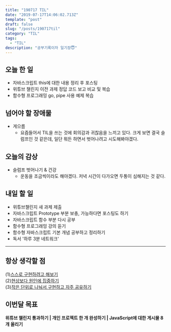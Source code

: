 ```yaml
---
title: "190717 TIL"
date: "2019-07-17T14:06:02.713Z"
template: "post"
draft: false
slug: "/posts/190717til"
category: "TIL"
tags:
  - "TIL"
description: "공부기록이자 일기장😇"
---
```


## 오늘 한 일

- 자바스크립트 this에 대한 내용 정리 후 포스팅
- 위튜브 챌린지 이전 과제 정답 코드 보고 비교 및 복습
- 함수형 프로그래밍 go, pipe 사용 예제 복습

## 넘어야 할 장애물

- 게으름
  - 요즘들어서 TIL을 쓰는 것에 회의감과 귀찮음을 느끼고 있다. 크게 보면 결국 슬럼프인 것 같은데, 일단 뭐든 하면서 벗어나려고 시도해봐야겠다.

## 오늘의 감상

- 슬럼프 벗어나기 & 건강
  - 운동을 조금씩이라도 해야겠다. 저녁 시간이 다가오면 두통이 심해지는 것 같다.

## 내일 할 일

- 위튜브챌린지 새 과제 제출
- 자바스크립트 Prototype 부분 보충, 가능하다면 포스팅도 하기
- 자바스크립트 함수 부분 다시 공부
- 함수형 프로그래밍 강의 듣기
- 함수형 자바스크립트 기본 개념 공부하고 정리하기
- 독서 '하루 3분 네트워크'

---



## 항상 생각할 점

(1)<u>스스로 구현하려고 해보기</u> <br>(2)<u>현상보다 원인에 집중하기</u> <br>(3)<u>작은 단위로 나눠서 구현하고 자주 공유하기</u>



## 이번달 목표

**위튜브 챌린지 통과하기 | 개인 프로젝트 한 개 완성하기 | JavaScript에 대한 게시물 8개 올리기**

